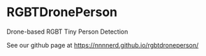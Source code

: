 # RGBTDronePerson

Drone-based RGBT Tiny Person Detection

See our github page at <https://nnnnerd.github.io/rgbtdroneperson/>
